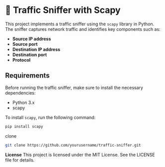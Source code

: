 # 🚦 Traffic Sniffer with Scapy

This project implements a traffic sniffer using the `scapy` library in Python. The sniffer captures network traffic and identifies key components such as:

- **Source IP address**
- **Source port**
- **Destination IP address**
- **Destination port**
- **Protocol**

## Requirements

Before running the traffic sniffer, make sure to install the necessary dependencies:

- Python 3.x
- scapy

To install `scapy`, run the following command:

```bash
pip install scapy

```
clone
```bash
git clone https://github.com/yourusername/traffic-sniffer.git
```
**License**
This project is licensed under the MIT License. See the LICENSE file for details.

